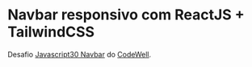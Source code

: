 # Navbar responsivo com ReactJS + TailwindCSS

Desafio [Javascript30 Navbar](https://www.codewell.cc/challenges/javascript30-navbar--623f19001fa95910c7bf998e) do [CodeWell](https://www.codewell.cc/).


